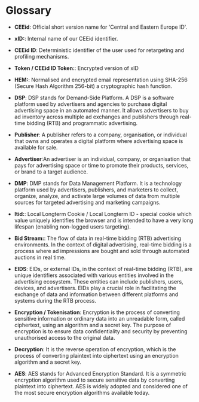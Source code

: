 Glossary
========

-   **CEEid**: Official short version name for 'Central and Eastern Europe ID'.
-   **xID:**: Internal name of our CEEid identifier.
-   **CEEid ID**: Deterministic identifier of the user used for retargeting and profiling mechanisms.
-   **Token / CEEid ID Token:**: Encrypted version of xID
-   **HEM:**: Normalised and encrypted email representation using SHA-256 (Secure Hash Algorithm 256-bit) a cryptographic hash function.

-   **DSP**: DSP stands for Demand-Side Platform. A DSP is a software platform used by advertisers and agencies to purchase digital advertising space in an automated manner. It allows advertisers to buy ad inventory across multiple ad exchanges and publishers through real-time bidding (RTB) and programmatic advertising.
-   **Publisher**: A publisher refers to a company, organisation, or individual that owns and operates a digital platform where advertising space is available for sale.
-   **Advertiser**:An advertiser is an individual, company, or organisation that pays for advertising space or time to promote their products, services, or brand to a target audience.
-   **DMP**: DMP stands for Data Management Platform. It is a technology platform used by advertisers, publishers, and marketers to collect, organize, analyze, and activate large volumes of data from multiple sources for targeted advertising and marketing campaigns.

-   **ltid:**: Local Longterm Cookie / Local Longterm ID - special cookie which value uniquely identifies the browser and is intended to have a very long lifespan (enabling non-logged users targeting).
-   **Bid Stream:**: The flow of data in real-time bidding (RTB) advertising environments. In the context of digital advertising, real-time bidding is a process where ad impressions are bought and sold through automated auctions in real time.
-   **EIDS**: EIDs, or external IDs, in the context of real-time bidding (RTB), are unique identifiers associated with various entities involved in the advertising ecosystem. These entities can include publishers, users, devices, and advertisers. EIDs play a crucial role in facilitating the exchange of data and information between different platforms and systems during the RTB process.

-   **Encryption / Tokenisation**: Encryption is the process of converting sensitive information or ordinary data into an unreadable form, called ciphertext, using an algorithm and a secret key. The purpose of encryption is to ensure data confidentiality and security by preventing unauthorised access to the original data.
-   **Decryption**: It is the reverse operation of encryption, which is the process of converting plaintext into ciphertext using an encryption algorithm and a secret key.
-   **AES**: AES stands for Advanced Encryption Standard. It is a symmetric encryption algorithm used to secure sensitive data by converting plaintext into ciphertext. AES is widely adopted and considered one of the most secure encryption algorithms available today.
